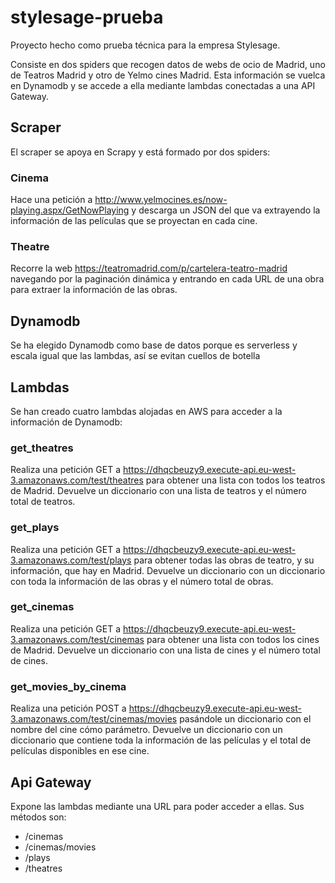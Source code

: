 # stylesage-prueba
Proyecto hecho como prueba técnica para la empresa Stylesage.

Consiste en dos spiders que recogen datos de webs de ocio de Madrid, uno de Teatros Madrid y otro de Yelmo cines Madrid. 
Esta información se vuelca en Dynamodb y se accede a ella mediante lambdas conectadas a una API Gateway.

## Scraper
El scraper se apoya en Scrapy y está formado por dos spiders:

### Cinema
Hace una petición a http://www.yelmocines.es/now-playing.aspx/GetNowPlaying y descarga un JSON 
del que va extrayendo la información de las películas que se proyectan en cada cine.

### Theatre
Recorre la web https://teatromadrid.com/p/cartelera-teatro-madrid navegando por la paginación dinámica y
entrando en cada URL de una obra para extraer la información de las obras.

## Dynamodb
Se ha elegido Dynamodb como base de datos porque es serverless y escala igual que las lambdas, así se evitan 
cuellos de botella

## Lambdas
Se han creado cuatro lambdas alojadas en AWS para acceder a la información de Dynamodb:

### get_theatres
Realiza una petición GET a https://dhqcbeuzy9.execute-api.eu-west-3.amazonaws.com/test/theatres
para obtener una lista con todos los teatros de Madrid.
Devuelve un diccionario con una lista de teatros y el número total de teatros.

### get_plays
Realiza una petición GET a https://dhqcbeuzy9.execute-api.eu-west-3.amazonaws.com/test/plays
para obtener todas las obras de teatro, y su información, que hay en Madrid.
Devuelve un diccionario con un diccionario con toda la información de las obras y el número total de obras.

### get_cinemas
Realiza una petición GET a https://dhqcbeuzy9.execute-api.eu-west-3.amazonaws.com/test/cinemas
para obtener una lista con todos los cines de Madrid.
Devuelve un diccionario con una lista de cines y el número total de cines.

### get_movies_by_cinema
Realiza una petición POST a https://dhqcbeuzy9.execute-api.eu-west-3.amazonaws.com/test/cinemas/movies pasándole un
diccionario con el nombre del cine cómo parámetro.
Devuelve un diccionario con un diccionario que contiene toda la información de las películas y el total de películas disponibles en ese cine.


## Api Gateway
Expone las lambdas mediante una URL para poder acceder a ellas. Sus métodos son:
- /cinemas
- /cinemas/movies
- /plays
- /theatres
